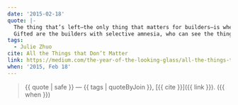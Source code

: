 ```yaml
---
date: '2015-02-18'
quote: |-
  The thing that’s left—the only thing that matters for builders—is whether what’s built is good for the people it was intended for.
  Gifted are the builders with selective amnesia, who can see the thing exactly as it is, without the history. Without the excuses.
tags:
  - Julie Zhuo
cite: All the Things that Don’t Matter
link: https://medium.com/the-year-of-the-looking-glass/all-the-things-that-dont-matter-fde892d49743
when: '2015, Feb 18'
---
```


> {{ quote | safe }}
> — {{ tags | quoteByJoin }}, [{{ cite }}]({{ link }}). ({{ when }})
